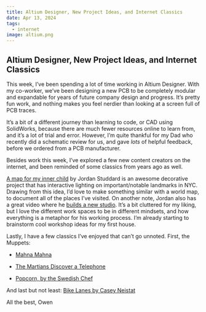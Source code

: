 ```yaml
---
title: Altium Designer, New Project Ideas, and Internet Classics
date: Apr 13, 2024
tags:
  - internet
image: altium.png
---
```


## Altium Designer, New Project Ideas, and Internet Classics

This week, I’ve been spending a lot of time working in Altium Designer. With my co-worker, we’ve been designing a new PCB to be completely modular and expandable for years of future company design and progress. It’s pretty fun work, and nothing makes you feel nerdier than looking at a screen full of PCB traces.

It’s a bit of a different journey than learning to code, or CAD using SolidWorks, because there are much fewer resources online to learn from, and it’s a lot of trial and error. However, I’m quite thankful for my Dad who recently did a schematic review for us, and gave *lots* of helpful feedback, before we ordered from a PCB manufacturer.

Besides work this week, I’ve explored a few new content creators on the internet, and been reminded of some classics from years ago as well.

[A map for my inner child](https://www.youtube.com/watch?v=cKEkBgPU-1M) by Jordan Studdard is an awesome decorative project that has interactive lighting on important/notable landmarks in NYC. Drawing from this idea, I’d love to make something similar with a world map, to document all of the places I’ve visited. On another note, Jordan also has a great video where he [builds a new studio](https://www.youtube.com/watch?v=vwphS4GTHYQ). It’s a bit cluttered for my liking, but I love the different work spaces to be in different mindsets, and how everything is a metaphor for his working process. I’m already starting to brainstorm cool workshop ideas for my first house.

Lastly, I have a few classics I’ve enjoyed that can’t go unnoted. First, the Muppets:

* [Mahna Mahna](https://www.youtube.com/watch?v=QTXyXuqfBLA)

* [The Martians Discover a Telephone](https://www.youtube.com/watch?v=KTc3PsW5ghQ)

* [Popcorn, by the Swedish Chef](https://www.youtube.com/watch?v=B7UmUX68KtE)

And last but not least: [Bike Lanes by Casey Neistat](https://www.youtube.com/watch?v=bzE-IMaegzQ)

All the best,
Owen
